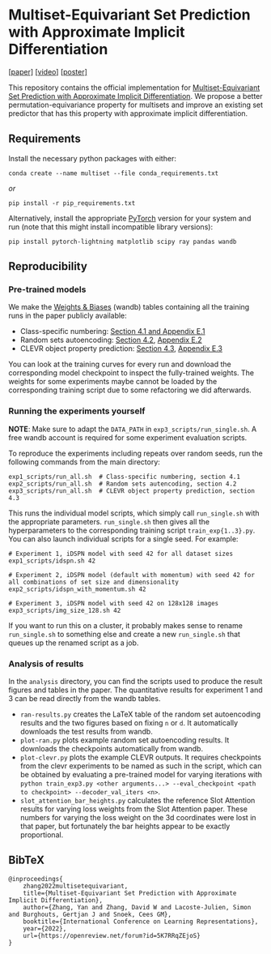 # Multiset-Equivariant Set Prediction with Approximate Implicit Differentiation

[[paper]][0] [[video]][1] [[poster]][9]

This repository contains the official implementation for [Multiset-Equivariant Set Prediction with Approximate Implicit Differentiation][0].
We propose a better permutation-equivariance property for multisets and improve an existing set predictor that has this property with approximate implicit differentiation.

## Requirements
Install the necessary python packages with either:
```
conda create --name multiset --file conda_requirements.txt
```
*or*
```
pip install -r pip_requirements.txt
```

Alternatively, install the appropriate [PyTorch][2] version for your system and run (note that this might install incompatible library versions):
```
pip install pytorch-lightning matplotlib scipy ray pandas wandb
```
## Reproducibility
### Pre-trained models
We make the [Weights & Biases][3] (wandb) tables containing all the training runs in the paper publicly available:
- Class-specific numbering: [Section 4.1 and Appendix E.1][4]
- Random sets autoencoding: [Section 4.2][5], [Appendix E.2][6]
- CLEVR object property prediction: [Section 4.3][7], [Appendix E.3][8]

You can look at the training curves for every run and download the corresponding model checkpoint to inspect the fully-trained weights.
The weights for some experiments maybe cannot be loaded by the corresponding training script due to some refactoring we did afterwards.

### Running the experiments yourself
**NOTE**: Make sure to adapt the `DATA_PATH` in `exp3_scripts/run_single.sh`. 
A free wandb account is required for some experiment evaluation scripts.

To reproduce the experiments including repeats over random seeds, run the following commands from the main directory:
```
exp1_scripts/run_all.sh  # Class-specific numbering, section 4.1
exp2_scripts/run_all.sh  # Random sets autencoding, section 4.2
exp3_scripts/run_all.sh  # CLEVR object property prediction, section 4.3
```
This runs the individual model scripts, which simply call `run_single.sh` with the appropriate parameters. `run_single.sh` then gives all the hyperparameters to the corresponding training script `train_exp{1..3}.py`. You can also launch individual scripts for a single seed. For example:

```
# Experiment 1, iDSPN model with seed 42 for all dataset sizes
exp1_scripts/idspn.sh 42

# Experiment 2, iDSPN model (default with momentum) with seed 42 for all combinations of set size and dimensionality
exp2_scripts/idspn_with_momentum.sh 42

# Experiment 3, iDSPN model with seed 42 on 128x128 images
exp3_scripts/img_size_128.sh 42 
```

If you want to run this on a cluster, it probably makes sense to rename `run_single.sh` to something else and create a new `run_single.sh` that queues up the renamed script as a job.

### Analysis of results
In the `analysis` directory, you can find the scripts used to produce the result figures and tables in the paper. The quantitative results for experiment 1 and 3 can be read directly from the wandb tables.

- `ran-results.py` creates the LaTeX table of the random set autoencoding results and the two figures based on fixing `n` or `d`. It automatically downloads the test results from wandb.
- `plot-ran.py` plots example random set autoencoding results. It downloads the checkpoints automatically from wandb.
- `plot-clevr.py` plots the example CLEVR outputs. It requires checkpoints from the clevr experiments to be named as such in the script, which can be obtained by evaluating a pre-trained model for varying iterations with `python train_exp3.py <other arguments...> --eval_checkpoint <path to checkpoint> --decoder_val_iters <n>`.
- `slot_attention_bar_heights.py` calculates the reference Slot Attention results for varying loss weights from the Slot Attention paper. These numbers for varying the loss weight on the 3d coordinates were lost in that paper, but fortunately the bar heights appear to be exactly proportional.

## BibTeX
```
@inproceedings{
    zhang2022multisetequivariant,
    title={Multiset-Equivariant Set Prediction with Approximate Implicit Differentiation},
    author={Zhang, Yan and Zhang, David W and Lacoste-Julien, Simon and Burghouts, Gertjan J and Snoek, Cees GM},
    booktitle={International Conference on Learning Representations},
    year={2022},
    url={https://openreview.net/forum?id=5K7RRqZEjoS}
}
```


[0]: https://arxiv.org/abs/2111.12193
[1]: https://www.youtube.com/watch?v=2iGmXmjaQus
[2]: https://pytorch.org/get-started/locally/
[3]: https://wandb.ai/
[4]: https://wandb.ai/wdz/log_numbering?workspace=user-wdz
[5]: https://wandb.ai/cyanogenoid/multiset-equivariance-random-sets?workspace=user-cyanogenoid
[6]: https://wandb.ai/cyanogenoid/multiset-equivariance-random-sets-extra?workspace=user-cyanogenoid
[7]: https://wandb.ai/cyanogenoid/multiset-equivariance-clevr?workspace=user-cyanogenoid
[8]: https://wandb.ai/cyanogenoid/multiset-equivariance-clevr-extra?workspace=user-cyanogenoid
[9]: https://github.com/davzha/multiset-equivariance/multiset_equivariance_poster.png?raw=True